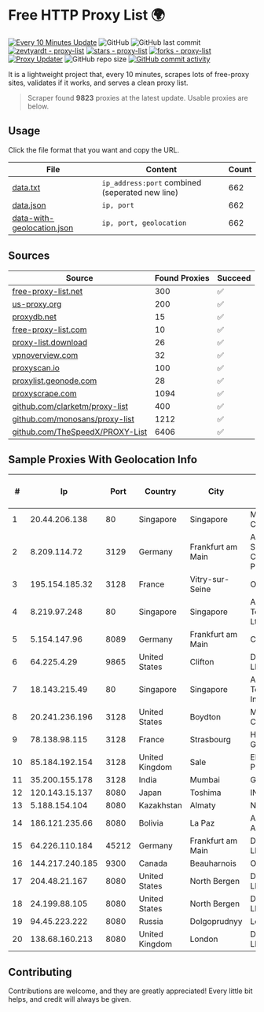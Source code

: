 
# Free HTTP Proxy List 🌍

[![Every 10 Minutes Update](https://github.com/mertguvencli/http-proxy-list/actions/workflows/main.yml/badge.svg?branch=main)](https://github.com/mertguvencli/http-proxy-list/actions/workflows/main.yml)
![GitHub](https://img.shields.io/github/license/mertguvencli/http-proxy-list)
![GitHub last commit](https://img.shields.io/github/last-commit/mertguvencli/http-proxy-list)
[![zevtyardt - proxy-list](https://img.shields.io/static/v1?label=zevtyardt&message=proxy-list&color=blue&logo=github)](https://github.com/zevtyardt/proxy-list "Go to GitHub repo")
[![stars - proxy-list](https://img.shields.io/github/stars/zevtyardt/proxy-list?style=social)](https://github.com/zevtyardt/proxy-list)
[![forks - proxy-list](https://img.shields.io/github/forks/zevtyardt/proxy-list?style=social)](https://github.com/zevtyardt/proxy-list)
[![Proxy Updater](https://github.com/zevtyardt/proxy-list/workflows/Proxy%20Updater/badge.svg)](https://github.com/zevtyardt/proxy-list/actions?query=workflow:"Proxy+Updater")
![GitHub repo size](https://img.shields.io/github/repo-size/zevtyardt/proxy-list)
[![GitHub commit activity](https://img.shields.io/github/commit-activity/m/zevtyardt/proxy-list?logo=commits)](https://github.com/zevtyardt/proxy-list/commits/main)

It is a lightweight project that, every 10 minutes, scrapes lots of free-proxy sites, validates if it works, and serves a clean proxy list.

> Scraper found **9823** proxies at the latest update. Usable proxies are below.

## Usage

Click the file format that you want and copy the URL.

|File|Content|Count|
|----|-------|-----|
|[data.txt](https://raw.githubusercontent.com/mertguvencli/http-proxy-list/main/proxy-list/data.txt)|`ip_address:port` combined (seperated new line)|662|
|[data.json](https://raw.githubusercontent.com/mertguvencli/http-proxy-list/main/proxy-list/data.json)|`ip, port`|662|
|[data-with-geolocation.json](https://raw.githubusercontent.com/mertguvencli/http-proxy-list/main/proxy-list/data-with-geolocation.json)|`ip, port, geolocation`|662|

## Sources

|Source|Found Proxies|Succeed|
|------|-------------|-------|
|[free-proxy-list.net](https://free-proxy-list.net)|300|✅|
|[us-proxy.org](https://www.us-proxy.org)|200|✅|
|[proxydb.net](http://proxydb.net)|15|✅|
|[free-proxy-list.com](https://free-proxy-list.com/?page=&port=&type%5B%5D=http&type%5B%5D=https&up_time=0&search=Search)|10|✅|
|[proxy-list.download](https://www.proxy-list.download/HTTP)|26|✅|
|[vpnoverview.com](https://vpnoverview.com/privacy/anonymous-browsing/free-proxy-servers)|32|✅|
|[proxyscan.io](https://www.proxyscan.io)|100|✅|
|[proxylist.geonode.com](https://proxylist.geonode.com/api/proxy-list?limit=300&page=1&sort_by=lastChecked&sort_type=desc&protocols=http,https)|28|✅|
|[proxyscrape.com](https://api.proxyscrape.com/v2/?request=displayproxies&protocol=http&timeout=10000&country=all&ssl=all&anonymity=all)|1094|✅|
|[github.com/clarketm/proxy-list](https://raw.githubusercontent.com/clarketm/proxy-list/master/proxy-list-raw.txt)|400|✅|
|[github.com/monosans/proxy-list](https://raw.githubusercontent.com/monosans/proxy-list/main/proxies/http.txt)|1212|✅|
|[github.com/TheSpeedX/PROXY-List](https://raw.githubusercontent.com/TheSpeedX/PROXY-List/master/http.txt)|6406|✅|


## Sample Proxies With Geolocation Info

|#|Ip|Port|Country|City|Internet Service Provider|
|-|--|----|-------|----|-------------------------|
|1|20.44.206.138|80|Singapore|Singapore|Microsoft Corporation|
|2|8.209.114.72|3129|Germany|Frankfurt am Main|Alibaba.com Singapore E-Commerce Private Limited|
|3|195.154.185.32|3128|France|Vitry-sur-Seine|Online S.A.S.|
|4|8.219.97.248|80|Singapore|Singapore|Alibaba (US) Technology Co., Ltd.|
|5|5.154.147.96|8089|Germany|Frankfurt am Main|CTE|
|6|64.225.4.29|9865|United States|Clifton|DigitalOcean, LLC|
|7|18.143.215.49|80|Singapore|Singapore|Amazon Technologies Inc.|
|8|20.241.236.196|3128|United States|Boydton|Microsoft Corporation|
|9|78.138.98.115|3128|France|Strasbourg|Host Europe GmbH|
|10|85.184.192.154|3128|United Kingdom|Sale|ELITETELE.COM PLC|
|11|35.200.155.178|3128|India|Mumbai|Google LLC|
|12|120.143.15.137|8080|Japan|Toshima|INTERLINK|
|13|5.188.154.104|8080|Kazakhstan|Almaty|NLS|
|14|186.121.235.66|8080|Bolivia|La Paz|AXS Bolivia S. A.|
|15|64.226.110.184|45212|Germany|Frankfurt am Main|DigitalOcean, LLC|
|16|144.217.240.185|9300|Canada|Beauharnois|OVH SAS|
|17|204.48.21.167|8080|United States|North Bergen|DigitalOcean, LLC|
|18|24.199.88.105|8080|United States|North Bergen|DigitalOcean, LLC|
|19|94.45.223.222|8080|Russia|Dolgoprudnyy|Lofis LLC|
|20|138.68.160.213|8080|United Kingdom|London|DigitalOcean, LLC|



## Contributing

Contributions are welcome, and they are greatly appreciated! Every
little bit helps, and credit will always be given.

